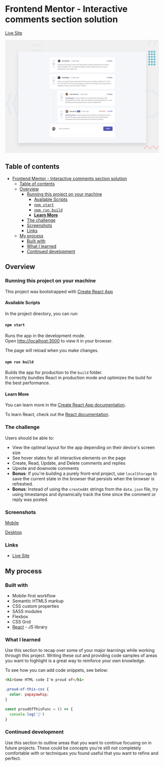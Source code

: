 # Frontend Mentor - Interactive comments section solution

[Live Site](https://interactive-comment-section-isaac.netlify.app)

![Project preview](./design/desktop-preview.jpg)

## Table of contents

- [Frontend Mentor - Interactive comments section solution](#frontend-mentor---interactive-comments-section-solution)
  - [Table of contents](#table-of-contents)
  - [Overview](#overview)
    - [Running this project on your machine](#running-this-project-on-your-machine)
      - [Available Scripts](#available-scripts)
      - [`npm start`](#npm-start)
      - [`npm run build`](#npm-run-build)
      - [**Learn More**](#learn-more)
    - [The challenge](#the-challenge)
    - [Screenshots](#screenshots)
    - [Links](#links)
  - [My process](#my-process)
    - [Built with](#built-with)
    - [What I learned](#what-i-learned)
    - [Continued development](#continued-development)

## Overview

### Running this project on your machine

This project was bootstrapped with [Create React App](https://github.com/facebook/create-react-app)

#### Available Scripts

In the project directory, you can run:

#### `npm start`

Runs the app in the development mode.\
Open [http://localhost:3000](http://localhost:3000) to view it in your browser.

The page will reload when you make changes.

#### `npm run build`

Builds the app for production to the `build` folder.\
It correctly bundles React in production mode and optimizes the build for the best performance.

#### **Learn More**

You can learn more in the [Create React App documentation](https://facebook.github.io/create-react-app/docs/getting-started).

To learn React, check out the [React documentation](https://reactjs.org/).

### The challenge

Users should be able to:

- View the optimal layout for the app depending on their device's screen size
- See hover states for all interactive elements on the page
- Create, Read, Update, and Delete comments and replies
- Upvote and downvote comments
- **Bonus**: If you're building a purely front-end project, use `localStorage` to save the current state in the browser that persists when the browser is refreshed.
- **Bonus**: Instead of using the `createdAt` strings from the `data.json` file, try using timestamps and dynamically track the time since the comment or reply was posted.

### Screenshots

[Mobile](./design/mobile-design.jpg)
  
[Desktop](./design/desktop-design.jpg)

### Links

- [Live Site](https://interactive-comment-section-isaac.netlify.app)

## My process

### Built with

- Mobile-first workflow
- Semantic HTML5 markup
- CSS custom properties
- SASS modules
- Flexbox
- CSS Grid
- [React](https://reactjs.org/) - JS library

### What I learned

Use this section to recap over some of your major learnings while working through this project. Writing these out and providing code samples of areas you want to highlight is a great way to reinforce your own knowledge.

To see how you can add code snippets, see below:

```html
<h1>Some HTML code I'm proud of</h1>
```

```css
.proud-of-this-css {
  color: papayawhip;
}
```

```js
const proudOfThisFunc = () => {
  console.log('🎉')
}
```

### Continued development

Use this section to outline areas that you want to continue focusing on in future projects. These could be concepts you're still not completely comfortable with or techniques you found useful that you want to refine and perfect.
